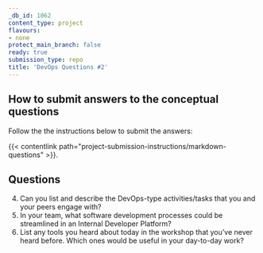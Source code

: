 ```yaml
---
_db_id: 1062
content_type: project
flavours:
- none
protect_main_branch: false
ready: true
submission_type: repo
title: 'DevOps Questions #2'
---
```


## How to submit answers to the conceptual questions
Follow the the instructions below to submit the answers:

{{< contentlink path="project-submission-instructions/markdown-questions" >}}.

## Questions
4. Can you list and describe the DevOps-type activities/tasks that you and your peers engage with?
5. In your team, what software development processes could be streamlined in an Internal Developer Platform?
6. List any tools you heard about today in the workshop that you’ve never heard before. Which ones would be useful in your day-to-day work?